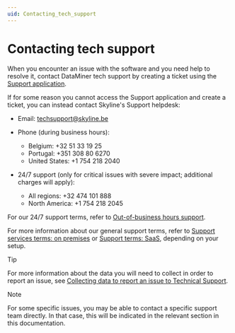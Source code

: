 ```yaml
---
uid: Contacting_tech_support
---
```


# Contacting tech support

When you encounter an issue with the software and you need help to resolve it, contact DataMiner tech support by creating a ticket using the [Support application](xref:User_operations_support).

If for some reason you cannot access the Support application and create a ticket, you can instead contact Skyline's Support helpdesk:

- Email: <techsupport@skyline.be>

- Phone (during business hours):
  - Belgium: +32 51 33 19 25
  - Portugal: +351 308 80 6270
  - United States: +1 754 218 2040

- 24/7 support (only for critical issues with severe impact; additional charges will apply):
  - All regions: +32 474 101 888
  - North America: +1 754 218 2045

For our 24/7 support terms, refer to [Out-of-business hours support](xref:Overview_Out_Of_Business_Hours_Support).

For more information about our general support terms, refer to [Support services terms: on premises](xref:Support_Terms_On_Premises) or [Support terms: SaaS](xref:Support_Terms_SaaS), depending on your setup.

> [!TIP]
> For more information about the data you will need to collect in order to report an issue, see [Collecting data to report an issue to Technical Support](xref:Collecting_data_to_report_an_issue_to_TechSupport).

> [!NOTE]
> For some specific issues, you may be able to contact a specific support team directly. In that case, this will be indicated in the relevant section in this documentation.
